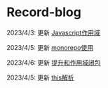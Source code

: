 # Record-blog

2023/4/3: 更新 [Javascript作用域](https://github.com/Mingcomity/Record-blog/blob/main/JavaScript/JavaScript%E4%BD%9C%E7%94%A8%E5%9F%9F.md)

2023/4/5: 更新 [monorepo使用](https://github.com/Mingcomity/Record-blog/blob/main/%E5%BE%AE%E5%89%8D%E7%AB%AF/monorepo%E4%BD%BF%E7%94%A8.md)

2023/4/6: 更新 [提升和作用域闭包](https://github.com/Mingcomity/Record-blog/blob/main/JavaScript/%E6%8F%90%E5%8D%87%E5%92%8C%E9%97%AD%E5%8C%85.md)

2023/4/5: 更新 [this解析](https://github.com/Mingcomity/Record-blog/blob/main/JavaScript/this%E8%A7%A3%E6%9E%90.md)
